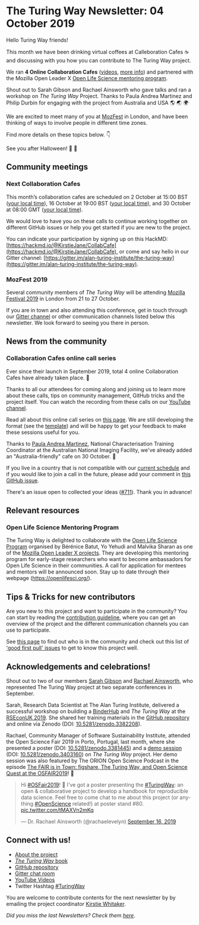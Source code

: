 # The Turing Way Newsletter: 04 October 2019

Hello Turing Way friends!

This month we have been drinking virtual coffees at Calleboration Cafes :coffee: and discussing with you how you can contribute to The Turing Way project.

We ran **4 Online Collaboration Cafes** ([videos](https://www.youtube.com/channel/UCPDxZv5BMzAw0mPobCbMNuA), [more info](https://github.com/alan-turing-institute/the-turing-way/blob/master/project_management/online-collaboration-cafe.md)) and partnered with the Mozilla Open Leader X [Open Life Science mentoring program](https://openlifesci.org).

Shout out to Sarah Gibson and Rachael Ainsworth who gave talks and ran a workshop on _The Turing Way_ Project.
Thanks to Paula Andrea Martinez and Philip Durbin for engaging with the project from Australia and USA 🌎 🌏 🌍 

We are excited to meet many of you at [MozFest](https://www.mozillafestival.org/en/) in London, and have been thinking of ways to involve people in different time zones.

Find more details on these topics below. :point_down:

See you after Halloween! :jack_o_lantern: :maple_leaf:

## Community meetings

### Next Collaboration Cafes

This month’s collaboration cafes are scheduled on 2 October at 15:00 BST ([your local time](https://arewemeetingyet.com/London/2019-10-02/15:00/TuringWay-CollaborationCafe)), 16 October at 19:00 BST ([your local time](https://arewemeetingyet.com/London/2019-10-16/19:00/TuringWay-CollaborationCafe)), and 30 October at 08:00 GMT ([your local time](https://arewemeetingyet.com/London/2019-10-30/08:00/TuringWay-CollaborationCafe)).

We would love to have you on these calls to continue working together on different GitHub issues or help you get started if you are new to the project.

You can indicate your participation by signing up on this HackMD: [https://hackmd.io/@KirstieJane/CollabCafe](https://hackmd.io/@KirstieJane/CollabCafe), or come and say hello in our Gitter channel: [https://gitter.im/alan-turing-institute/the-turing-way](https://gitter.im/alan-turing-institute/the-turing-way).

### MozFest 2019

Several community members of _The Turing Way_ will be attending [Mozilla Festival 2019](https://www.mozillafestival.org) in London from 21 to 27 October.

If you are in town and also attending this conference, get in touch through our [Gitter channel](https://gitter.im/alan-turing-institute/the-turing-way) or other communication channels listed below this newsletter. We look forward to seeing you there in person.

## News from the community

### Collaboration Cafes online call series

Ever since their launch in September 2019, total 4 online Collaboration Cafes have already taken place. :tada:

Thanks to all our attendees for coming along and joining us to learn more about these calls, tips on community management, GitHub tricks and the project itself. You can watch the recording from these calls on our [YouTube channel](https://www.youtube.com/channel/UCPDxZv5BMzAw0mPobCbMNuA).

Read all about this online call series on [this page](https://github.com/alan-turing-institute/the-turing-way/blob/master/project_management/online-collaboration-cafe.md). We are still developing the format (see the [template](https://github.com/alan-turing-institute/the-turing-way/blob/master/communications/collaboration-cafe/collaboration-cafe-template.md)) and will be happy to get your feedback to make these sessions useful for you.

Thanks to [Paula Andrea Martinez](https://github.com/orchid00), National Characterisation Training Coordinator at the Australian National Imaging Facility, we've already added an "Australia-friendly" cafe on 30 October. :sparkling_heart:

If you live in a country that is not compatible with our [current schedule](https://github.com/alan-turing-institute/the-turing-way/blob/master/project_management/online-collaboration-cafe.md#attending-an-online-collaboration-cafe) and if you would like to join a call in the future, please add your comment in [this GitHub issue](https://github.com/alan-turing-institute/the-turing-way/issues/711).

There's an issue open to collected your ideas ([#711](https://github.com/alan-turing-institute/the-turing-way/issues/711)).
Thank you in advance!

## Relevant resources

### Open Life Science Mentoring Program

The Turing Way is delighted to collaborate with the [Open Life Science Program](https://openlifesci.org) organised by Bérénice Batut, Yo Yehudi and Malvika Sharan as one of the [Mozilla Open Leader X projects](https://foundation.mozilla.org/en/opportunity/mozilla-open-leaders/). They are developing this mentoring program for early-stage researchers who want to become ambassadors for Open Life Science in their communities. A call for application for mentees and mentors will be announced soon. Stay up to date through their webpage (https://openlifesci.org/).

## Tips & Tricks for new contributors

Are you new to this project and want to participate in the community? You can start by reading the [contribution guideline](https://github.com/alan-turing-institute/the-turing-way/blob/master/CONTRIBUTING.md), where you can get an overview of the project and the different communication channels you can use to participate.

See [this page](https://github.com/alan-turing-institute/the-turing-way) to find out who is in the community and check out this list of ['good first pull' issues](https://github.com/alan-turing-institute/the-turing-way/labels/good%20first%20issue) to get to know this project well.

## Acknowledgements and celebrations!

Shout out to two of our members [Sarah Gibson](https://twitter.com/drsarahlgibson) and [Rachael Ainsworth](https://twitter.com/rachaelevelyn), who represented The Turing Way project at two separate conferences in September.

Sarah, Research Data Scientist at The Alan Turing Institute, delivered a successful workshop on building a [BinderHub](https://binderhub.readthedocs.io/en/latest/) and _The Turing Way_ at the [RSEconUK 2019](https://rse.ac.uk/conf2019/).
She shared her training materials in the [GitHub repository](https://github.com/alan-turing-institute/the-turing-way/blob/master/workshops/build-a-binderhub/workshop-presentations/zero-to-binderhub.md) and online via Zenodo (DOI: [10.5281/zenodo.3382208](https://doi.org/10.5281/zenodo.3382208)).

Rachael, Community Manager of Software Sustainability Institute, attended the Open Science Fair 2019 in Porto, Portugal, last month, where she presented a poster (DOI: [10.5281/zenodo.3381445](https://doi.org/10.5281/zenodo.3381445)) and a [demo session](https://www.opensciencefair.eu/demos-2019/the-turing-way-a-handbook-for-reproducible-data-science) (DOI: [10.5281/zenodo.3403160](https://doi.org/10.5281/zenodo.3403160)) on _The Turing Way_ project.
Her demo session was also featured by The ORION Open Science Podcast in the episode [The FAIR is in Town: figshare, The Turing Way, and Open Science Quest at the OSFAIR2019](https://orionopenscience.podbean.com/e/the-fair-is-in-town-figshare-the-turing-way-and-open-science-quest-at-the-osfair2019/)! :tada: 

<blockquote class="twitter-tweet"><p lang="en" dir="ltr">Hi <a href="https://twitter.com/hashtag/OSFair2019?src=hash&amp;ref_src=twsrc%5Etfw">#OSFair2019</a>! 👋 I’ve got a poster presenting the <a href="https://twitter.com/hashtag/TuringWay?src=hash&amp;ref_src=twsrc%5Etfw">#TuringWay</a>: an open &amp; collaborative project to develop a handbook for reproducible data science. Feel free to come chat to me about this project (or anything <a href="https://twitter.com/hashtag/OpenScience?src=hash&amp;ref_src=twsrc%5Etfw">#OpenScience</a> related!) at poster stand #80. <a href="https://t.co/tMAXVn2mKq">pic.twitter.com/tMAXVn2mKq</a></p>&mdash; Dr. Rachael Ainsworth (@rachaelevelyn) <a href="https://twitter.com/rachaelevelyn/status/1173625329686110208?ref_src=twsrc%5Etfw">September 16, 2019</a></blockquote> 

## Connect with us!

- [About the project](https://www.turing.ac.uk/research/research-projects/turing-way-handbook-reproducible-data-science)
- [_The Turing Way_ book](https://the-turing-way.netlify.com)
- [GitHub repository](https://github.com/alan-turing-institute/the-turing-way)
- [Gitter chat room](https://gitter.im/alan-turing-institute/the-turing-way)
- [YouTube Videos](https://www.youtube.com/channel/UCPDxZv5BMzAw0mPobCbMNuA)
- Twitter Hashtag [#TuringWay](https://twitter.com/hashtag/TuringWay?f=live)

You are welcome to contribute contents for the next newsletter by by
emailing the project coordinator [Kirstie Whitaker](mailto:kwhitaker@turing.ac.uk).

*Did you miss the last Newsletters? Check them [here](https://github.com/alan-turing-institute/the-turing-way/blob/master/communications/newsletters/newsletter_06_Sept2019.md)*.
